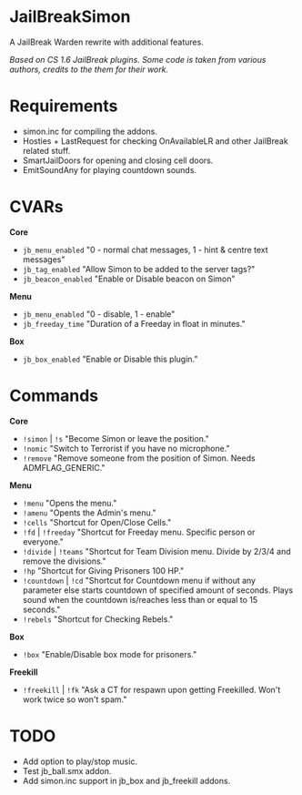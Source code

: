 # JailBreakSimon
A JailBreak Warden rewrite with additional features.

*Based on CS 1.6 JailBreak plugins. Some code is taken from various authors, credits to the them for their work.*

# Requirements
- simon.inc for compiling the addons.
- Hosties + LastRequest for checking OnAvailableLR and other JailBreak related stuff.
- SmartJailDoors for opening and closing cell doors.
- EmitSoundAny for playing countdown sounds.

# CVARs
**Core**
- ```jb_menu_enabled``` "0 - normal chat messages, 1 - hint & centre text messages"
- ```jb_tag_enabled``` "Allow Simon to be added to the server tags?"
- ```jb_beacon_enabled``` "Enable or Disable beacon on Simon"

**Menu**
- ```jb_menu_enabled``` "0 - disable, 1 - enable"
- ```jb_freeday_time``` "Duration of a Freeday in float in minutes."

**Box**
- ```jb_box_enabled``` "Enable or Disable this plugin."

# Commands
**Core**
- ```!simon``` | ```!s``` "Become Simon or leave the position."
- ```!nomic``` "Switch to Terrorist if you have no microphone."
- ```!remove``` "Remove someone from the position of Simon. Needs ADMFLAG_GENERIC."

**Menu**
- ```!menu``` "Opens the menu."
- ```!amenu``` "Opents the Admin's menu."
- ```!cells``` "Shortcut for Open/Close Cells."
- ```!fd``` | ```!freeday``` "Shortcut for Freeday menu. Specific person or everyone."
- ```!divide``` | ```!teams``` "Shortcut for Team Division menu. Divide by 2/3/4 and remove the divisions."
- ```!hp``` "Shortcut for Giving Prisoners 100 HP."
- ```!countdown``` | ```!cd``` "Shortcut for Countdown menu if without any parameter else starts countdown of specified amount of seconds. Plays sound when the countdown is/reaches less than or equal to 15 seconds."
- ```!rebels``` "Shortcut for Checking Rebels."

**Box**
- ```!box``` "Enable/Disable box mode for prisoners."

**Freekill**
- ```!freekill``` | ```!fk``` "Ask a CT for respawn upon getting Freekilled. Won't work twice so won't spam."

# TODO
- Add option to play/stop music.
- Test jb_ball.smx addon.
- Add simon.inc support in jb_box and jb_freekill addons.
